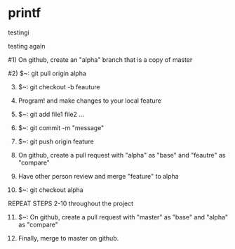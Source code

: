 # printf
testingi

testing again

#1) On github, create an "alpha" branch that is a copy of master

#2) $~: git pull origin alpha

3. $~: git checkout -b feauture

4. Program! and make changes to your local feature

5. $~: git add file1 file2 ...

6. $~: git commit -m "message"

7. $~: git push origin feature

8. On github, create a pull request with "alpha" as "base" and "feautre" as "compare"

9. Have other person review and merge "feature" to alpha

10. $~: git checkout alpha

REPEAT STEPS 2-10 throughout the project

11. $~: On github, create a pull request with "master" as "base" and "alpha" as "compare"

12. Finally, merge to master on github.